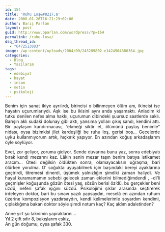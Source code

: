 ```yaml
---
id: 154
title: 'Ruhu Loş&#8217;a'
date: 2008-01-26T16:21:29+02:00
author: Barış Parlan
layout: post
guid: http://www.bparlan.com/wordpress/?p=154
permalink: /ruhu-losa/
dsq_thread_id:
  - "6472513083"
image: /wp-content/uploads/2004/09/243289802-e1424504380364.jpg
categories:
  - Blog
  - Yazılarım
tags:
  - edebiyat
  - hayat
  - insan
  - metin
  - psikoloji
---
```

<div class="ttr_start">
</div>

<p style="text-align: justify;">
  Benim için sanat ikiye ayrılırdı, birincisi o bilinmeyen ölüm anı, ikincisi ise hayatın uçurumlarıydı. Aşk ise bu ikisini aynı anda yaşamaktı. Anladım ki tutku denilen nefes alma hakkı, uçurumun dibindeki şuursuz saatlerde saklı. Barışın aklı sudaki dolunay gibi aktı, yansıma yolları çıkış sandı, kendini attı. Bir paylaşım kandırmacası, &#8220;ekmeği siktir et, ölümünü paylaş benimle&#8221; nidası, oysa bizimkisi jilet kardeşliği be ruhu loş, gerisi boş&#8230; Gecelerde uyku kullanmıyorum artık, hıçkırık yapıyor. En azından koğuş arkadaşlarım öyle söylüyor.
</p>

<p style="text-align: justify;">
  Evet, zor geliyor, zoruma gidiyor. Sende duvarına bunu yaz, sonra edebiyatı bırak kendi mezarını kaz. Lâkin senin mezar taşın benim batıya istikamet aracım&#8230; Ötesi değilsin öldükten sonra, olamayacaksın uğraşma, bari ölürken yorulma. O&#8217; soğukta uyuyabilmek için başındaki bereyi ayaklarına geçirirdi, titremesi dinerdi, üşümek yalnızlığın şimdiki zaman haliydi. Ve hayal kuramamamın sebebi gelecek zaman eklerini bilmediğimdendi , -di&#8217;li geçmişler koğuşunda gözün ötesi yaş, sözün berisi öz&#8217;dü, bu gerçekler beni üzdü, neferi şafak ışığını süzdü. Psikolojimi şıklar arasında seçtirerek irdeleyen doktor, bari bu sınavı yazılı yapsaydın, meselâ en azından ruhum üzerine kompozisyon yazdırsaydın, kendi kelimelerimle soyardım kendimi, çıplaklığıma bakan doktor söyle şimdi notum kaç? Kaç aldım adaletinden?
</p>

Anne yırt şu takvimin yapraklarını&#8230;  
Yıl 2 çift sıfır 8, bakışlarım eskiz,  
An gün doğumu, oysa şafak 330.

<div class="ttr_end">
</div>